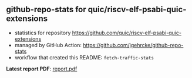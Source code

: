 ## github-repo-stats for quic/riscv-elf-psabi-quic-extensions

- statistics for repository https://github.com/quic/riscv-elf-psabi-quic-extensions
- managed by GitHub Action: https://github.com/jgehrcke/github-repo-stats
- workflow that created this README: `fetch-traffic-stats`

**Latest report PDF**: [report.pdf](https://github.com/njjetha/System-Design/raw/github-repo-stats/quic/riscv-elf-psabi-quic-extensions/latest-report/report.pdf)

